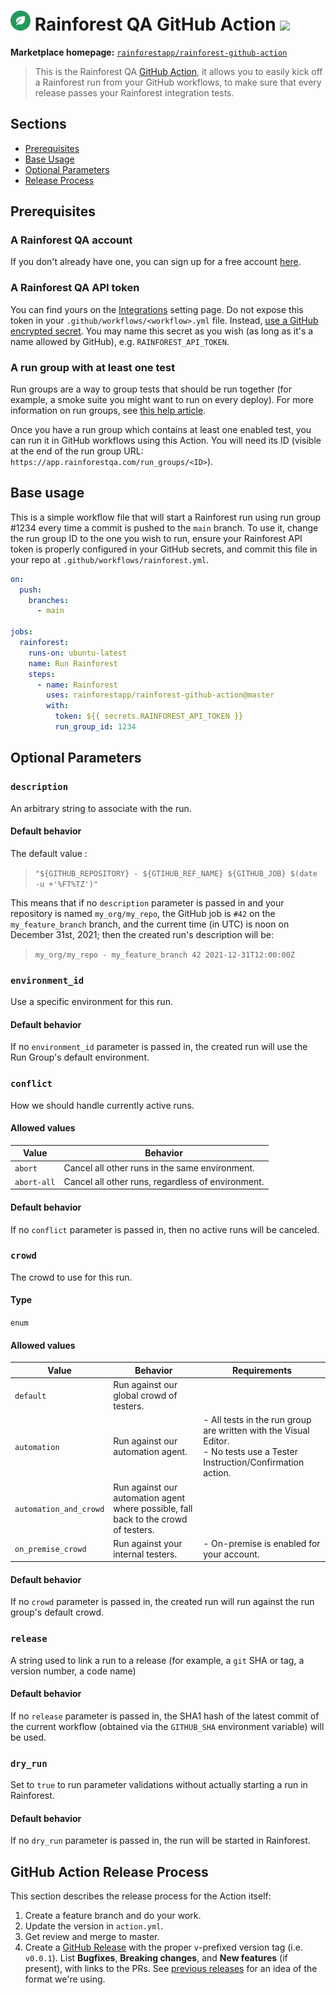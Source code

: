 # <img src="./logo.svg" height="32px" /> Rainforest QA GitHub Action ![](https://img.shields.io/github/v/release/rainforestapp/rainforest-github-action.svg)

**Marketplace homepage:** [`rainforestapp/rainforest-github-action`](https://github.com/marketplace/actions/rainforest-qa)

> This is the Rainforest QA [GitHub Action](https://docs.github.com/en/actions), it allows you to easily kick off a Rainforest run from your GitHub workflows, to make sure that every release passes your Rainforest integration tests.

## Sections
* [Prerequisites](#prerequisites)
* [Base Usage](#base-usage)
* [Optional Parameters](#optional-parameters)
* [Release Process](#github-action-release-process)

## Prerequisites

### A Rainforest QA account

If you don't already have one, you can sign up for a free account [here](https://app.rainforestqa.com/auth/signup?utm_source=github&utm_medium=readme&utm_campaign=ghaction).

### A Rainforest QA API token

You can find yours on the [Integrations](https://app.rainforestqa.com/settings/integrations) setting page.
Do not expose this token in your `.github/workflows/<workflow>.yml` file. Instead, [use a GitHub encrypted secret](https://docs.github.com/en/actions/security-guides/encrypted-secrets). You may name this secret as you wish (as long as it's a name allowed by GitHub), e.g. `RAINFOREST_API_TOKEN`.

### A run group with at least one test

Run groups are a way to group tests that should be run together (for example, a smoke suite you might want to run on every deploy). For more information on run groups, see [this help article](https://help.rainforestqa.com/docs/organizing-tests-by-run-group).

Once you have a run group which contains at least one enabled test, you can run it in GitHub workflows using this Action. You will need its ID (visible at the end of the run group URL: `https://app.rainforestqa.com/run_groups/<ID>`).

## Base usage
This is a simple workflow file that will start a Rainforest run using run group #1234 every time a commit is pushed to the `main` branch. To use it, change the run group ID to the one you wish to run, ensure your Rainforest API token is properly configured in your GitHub secrets, and commit this file in your repo at `.github/workflows/rainforest.yml`.

```yaml
on:
  push:
    branches:
      - main

jobs:
  rainforest:
    runs-on: ubuntu-latest
    name: Run Rainforest
    steps:
      - name: Rainforest
        uses: rainforestapp/rainforest-github-action@master
        with:
          token: ${{ secrets.RAINFOREST_API_TOKEN }}
          run_group_id: 1234
```

## Optional Parameters

### `description`
An arbitrary string to associate with the run.
#### Default behavior
The default value :
> `"${GITHUB_REPOSITORY} - ${GTIHUB_REF_NAME} ${GITHUB_JOB} $(date -u +'%FT%TZ')"`

This means that if no `description` parameter is passed in and your repository is named `my_org/my_repo`, the GitHub job is `#42` on the `my_feature_branch` branch, and the current time (in UTC) is noon on December 31st, 2021; then the created run's description will be:
> `my_org/my_repo - my_feature_branch 42 2021-12-31T12:00:00Z`

### `environment_id`
Use a specific environment for this run.
#### Default behavior
If no `environment_id` parameter is passed in, the created run will use the Run Group's default environment.

### `conflict`
How we should handle currently active runs.
#### Allowed values
Value | Behavior
--- | ---
`abort` | Cancel all other runs in the same environment.
`abort-all` | Cancel all other runs, regardless of environment.
#### Default behavior
If no `conflict` parameter is passed in, then no active runs will be canceled.

### `crowd`
The crowd to use for this run.
#### Type
`enum`
#### Allowed values
Value | Behavior | Requirements
--- | --- | ---
`default` | Run against our global crowd of testers.
`automation` | Run against our automation agent. | - All tests in the run group are written with the Visual Editor.<br />- No tests use a Tester Instruction/Confirmation action.
`automation_and_crowd` | Run against our automation agent where possible, fall back to the crowd of testers.
`on_premise_crowd` | Run against your internal testers. | - On-premise is enabled for your account.
#### Default behavior
If no `crowd` parameter is passed in, the created run will run against the run group's default crowd.

### `release`
A string used to link a run to a release (for example, a `git` SHA or tag, a version number, a code name)
#### Default behavior
If no `release` parameter is passed in, the SHA1 hash of the latest commit of the current workflow (obtained via the `GITHUB_SHA` environment variable) will be used.

### `dry_run`
Set to `true` to run parameter validations without actually starting a run in Rainforest.
#### Default behavior
If no `dry_run` parameter is passed in, the run will be started in Rainforest.

## GitHub Action Release Process
This section describes the release process for the Action itself:
1. Create a feature branch and do your work.
1. Update the version in `action.yml`.
1. Get review and merge to master.
1. Create a [GitHub Release](https://github.com/rainforestapp/rainforest-github-actions/releases/new) with the proper `v`-prefixed version tag (i.e. `v0.0.1`). List **Bugfixes**, **Breaking changes**, and **New features** (if present), with links to the PRs. See [previous releases](https://github.com/rainforestapp/rainforest-github-actions/releases) for an idea of the format we're using.
